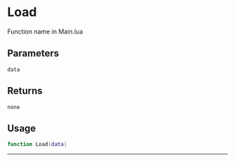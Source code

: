 # Load
Function name in Main.lua
## Parameters
`data`
## Returns
`none`
## Usage
```lua
function Load(data)
```
---
